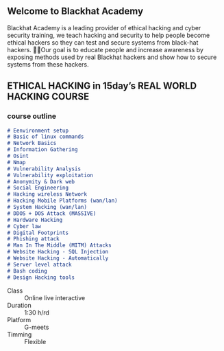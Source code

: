 ## Welcome to Blackhat Academy 
Blackhat Academy is a leading provider of ethical hacking and cyber security training, we teach hacking and security to help people become ethical hackers so they can test and secure systems from black-hat hackers. Our goal is to educate people and increase awareness by exposing methods used by real Blackhat hackers and show how to secure systems from these hackers.

## ETHICAL HACKING in 15day’s REAL WORLD HACKING COURSE

### course outline

```markdown
# Eenvironment setup 
# Basic of linux commands
# Network Basics
# Information Gathering
# Osint
# Nmap
# Vulnerability Analysis
# Vulnerability exploitation
# Anonymity & Dark web
# Social Engineering
# Hacking wireless Network
# Hacking Mobile Platforms (wan/lan)
# System Hacking (wan/lan)
# DDOS + DOS Attack (MASSIVE)
# Hardware Hacking
# Cyber law
# Digital Footprints
# Phishing attack
# Man In The Middle (MITM) Attacks
# Website Hacking - SQL Injection
# Website Hacking - Automatically
# Server level attack
# Bash coding
# Design Hacking tools

```
<dl>
<dt>Class</dt>
<dd>   Online live interactive</dd>
<dt>Duration</dt>
<dd>   1:30 h/rd</dd>
<dt>Platform</dt>
<dd>   G-meets</dd>
<dt>Timming</dt>
<dd>   Flexible</dd>
</dl>
